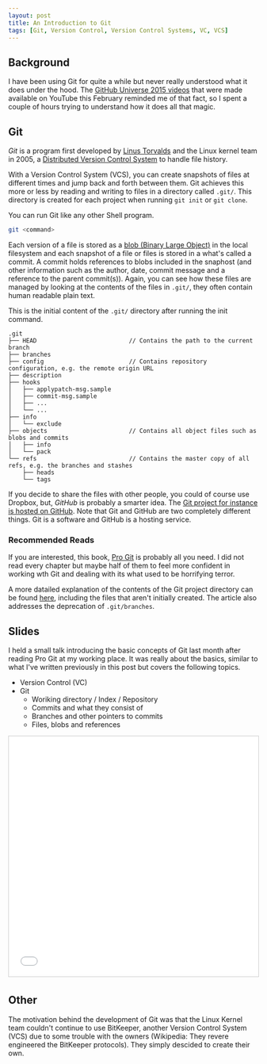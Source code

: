 ```yaml
---
layout: post
title: An Introduction to Git
tags: [Git, Version Control, Version Control Systems, VC, VCS]
---
```


## Background

I have been using Git for quite a while but never really understood what it does under the hood. The [GitHub Universe 2015 videos](https://www.youtube.com/user/github/playlists) that were made available on YouTube this February reminded me of that fact, so I spent a couple of hours trying to understand how it does all that magic.

## Git

*Git* is a program first developed by [Linus Torvalds](https://en.wikipedia.org/wiki/Linus_Torvalds) and the Linux kernel team in 2005, a [Distributed Version Control System](https://en.wikipedia.org/wiki/Distributed_version_control) to handle file history.

With a Version Control System (VCS), you can create snapshots of files at different times and jump back and forth between them. Git achieves this more or less by reading and writing to files in a directory called `.git/`. This directory is created for each project when running `git init` or `git clone`.

You can run Git like any other Shell program.

```bash
git <command>
```

Each version of a file is stored as a [blob (Binary Large Object)](https://en.wikipedia.org/wiki/Binary_large_object) in the local filesystem and each snapshot of a file or files is stored in a what's called a commit. A commit holds references to blobs included in the snaphost (and other information such as the author, date, commit message and a reference to the parent commit(s)). Again, you can see how these files are managed by looking at the contents of the files in `.git/`, they often contain human readable plain text.

This is the initial content of the `.git/` directory after running the init command.

```
.git
├── HEAD                          // Contains the path to the current branch
├── branches
├── config                        // Contains repository configuration, e.g. the remote origin URL
├── description
├── hooks
│   ├── applypatch-msg.sample
│   ├── commit-msg.sample
│   ├── ...
│   └── ...
├── info
│   └── exclude
├── objects                       // Contains all object files such as blobs and commits
│   ├── info
│   └── pack
└── refs                          // Contains the master copy of all refs, e.g. the branches and stashes
    ├── heads
    └── tags
```

If you decide to share the files with other people, you could of course use Dropbox, but, *GitHub* is probably a smarter idea. The [Git project for instance is hosted on GitHub](https://github.com/git/git). Note that Git and GitHub are two completely different things. Git is a software and GitHub is a hosting service.

### Recommended Reads

If you are interested, this book, [Pro Git](https://git-scm.com/book/en/v2) is probably all you need. I did not read every chapter but maybe half of them to feel more confident in working wth Git and dealing with its what used to be horrifying terror.

A more datailed explanation of the contents of the Git project directory can be found [here](http://schacon.github.io/git/gitrepository-layout.html), including the files that aren't initially created. The article also addresses the deprecation of `.git/branches`.

## Slides

I held a small talk introducing the basic concepts of Git last month after reading Pro Git at my working place. It was really about the basics, similar to what I've written previously in this post but covers the following topics.

- Version Control (VC)
- Git
  - Woriking directory / Index / Repository
  - Commits and what they consist of
  - Branches and other pointers to commits
  - Files, blobs and references

<iframe src="//www.slideshare.net/slideshow/embed_code/key/xHcYEFWGIHnpBp" width="595" height="485" frameborder="0" marginwidth="0" marginheight="0" scrolling="no" style="border:1px solid #CCC; border-width:1px; margin-bottom:5px; max-width: 100%;" allowfullscreen> </iframe> <div style="margin-bottom:5px"></div>

## Other

The motivation behind the development of Git was that the Linux Kernel team couldn't continue to use BitKeeper, another Version Control System (VCS) due to some trouble with the owners (Wikipedia: They revere engineered the BitKeeper protocols). They simply descided to create their own.
